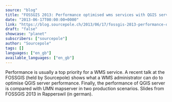 ```yaml
---
source: "blog"
title: "FOSSGIS 2013: Performance optimised wms services with QGIS server"
date: "2013-06-17T00:00:00+0000"
link: "https://blog.sourcepole.ch/2013/06/17/fossgis-2013-performance-optimised-wms-services-with-qgis-server/"
draft: "false"
showcase: "planet"
subscribers: ["sourcepole"]
author: "Sourcepole"
tags: []
languages: ["en_gb"]
available_languages: ["en_gb"]
---
```


Performance is usually a top priority for a WMS service. A recent talk at the FOSSGIS (held by Sourcepole) shows what a WMS administrator can do to optimise QGIS server performance. Finally, the performance of QGIS server is compared with UMN mapserver in two production scenarios.
Slides from FOSSGIS 2013 in Rapperswil (in german).
